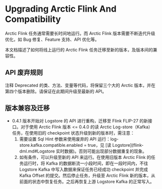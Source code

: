 # Upgrading Arctic Flink And Compatibility

Arctic Flink 任务通常需要长时间地运行。而 Arctic Flink 版本需要不断迭代升级优化，如 Bug 修复、Feature 支持、API 优化等。

本文档描述了如何将线上运行的 Arctic Flink 任务迁移至新的版本，及版本间的兼容性。

## API 废弃规则
注释 Deprecated 的类、方法、变量等代码，将保留三个大的 Arctic 版本，并在第四个版本删除。请保证在此期间升级至最新的 API。

## 版本兼容及迁移

- 0.4.1 版本开始对 Logstore 的 API 进行重构，迁移至 Flink FLIP-27 的新接口。对于使用 Arctic Flink 版本 <= 0.4.0 的读 Arctic Log-store（Kafka） 任务，在使用旧的 checkpoint 状态升级到新的版本时，需注意：
    1. 需要设置 Sql Hint 参数来使用废弃的 API 运行：log-store.kafka.compatible.enabled = true，见 [读 Logstore](flink-dml.md#Logstore 实时数据)。否则可能出现部分数据重复的现象。
    2. 如有条件，可以升级至新的 API 来运行。在使用旧版本 Arctic Flink 的任务运行时，将 Kafka 的数据断流一小段时间，即在一段时间内，不往 Logstore Kafka 中写入数据来保证任务已经成功 checkpoint 并完成 Kafka Offset 的提交。然后停止任务，升级至 Arctic Flink 新的版本，从前面的状态中恢复任务。之后再恢复上游 Logstore Kafka 的正常写入。